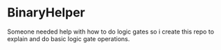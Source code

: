 # BinaryHelper

Someone needed help with how to do logic gates so i create this repo to explain and do basic logic gate operations.

